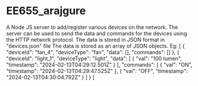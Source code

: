 # EE655_arajgure
A Node JS server to add/register various devices on the network. The server can be used to send the data and commands for the devices using the HTTP network protocol.
The data is stored in JSON format in "devices.json" file
The data is stored as an array of JSON objects.
Eg:
[
{
    "deviceId": "fan_4",
    "deviceType": "fan",
    "data": [],
    "commands": []
  },
  {
    "deviceId": "light_1",
    "deviceType": "light",
    "data": [
      {
        "val": "100 lumen",
        "timestamp": "2024-02-13T04:29:12.501Z"
      }
    ],
    "commands": [
      {
        "val": "ON",
        "timestamp": "2024-02-13T04:29:47.525Z"
      },
      {
        "val": "OFF",
        "timestamp": "2024-02-13T04:30:04.792Z"
      }
    ]
  }
]
